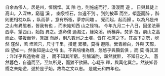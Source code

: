 自余為僇人，居是州，恒惴慄。其 隙 也，則施施而行，漫漫而 遊 。 日與其徒上高山，入深林，窮迴 溪 ， 幽泉怪石，無遠不到 。到則披草 而坐，傾壺而醉 。醉則更相枕以臥 ，臥而夢 。意有所極，夢亦同趣 。 覺而起，起而歸 。以為凡是州之山有異態者，皆我有也 ，而未始知西 山之怪特。 今年九月二十八日，因坐法華西亭，望西山，始指 異之。遂命僕 過湘江，緣染溪，斫榛莽。焚茅 茷，窮山之高而止。攀援而登，箕踞 而遨，則凡數州之土壤，皆在 衽席之下。其高下之勢，岈然 窪然，若 垤若穴，尺寸千里，攢蹙 累積，莫得 遯隱。縈青繚白，外與 天際，四 望如一。然後知是山之特 出，不與培塿為類，悠悠乎與顥氣俱 ，而 莫 得其涯 ；洋洋乎與造物者 遊 ， 而不知其所窮。引觴滿酌，頹然就醉， 不知日之入。 蒼然暮色，自遠而至，至無所見，而猶不欲歸。心凝形 釋，與萬化冥合。然後知吾嚮之未始遊，遊於是乎始，故為之文以志。 是歲元和四年也。